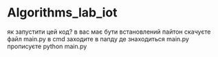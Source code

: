 # Algorithms_lab_iot

як запустити цей код?
в вас має бути встановлений пайтон
скачуєте файл main.py
в cmd заходите в папду де знаходиться main.py
прописуєте python main.py


